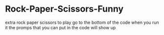 # Rock-Paper-Scissors-Funny
extra rock paper scissors to play go to the bottom of the code when you run it the promps that you can put in the code will show up
